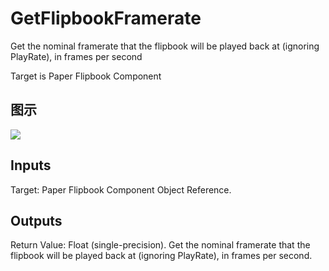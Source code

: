 # GetFlipbookFramerate

Get the nominal framerate that the flipbook will be played back at (ignoring PlayRate), in frames per second

Target is Paper Flipbook Component

## 图示

![]($-20221218-18232995.png)

## Inputs

Target: Paper Flipbook Component Object Reference.  

## Outputs

Return Value: Float (single-precision). Get the nominal framerate that the flipbook will be played back at (ignoring PlayRate), in frames per second.

